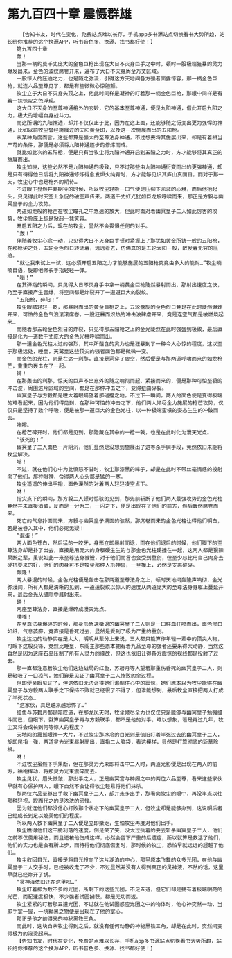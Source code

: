 # 第九百四十章 震慑群雄
        【告知书友，时代在变化，免费站点难以长存，手机app多书源站点切换看书大势所趋，站长给你推荐的这个换源APP，听书音色多、换源、找书都好使！】
       第九百四十章
       轰！
       当那一柄约莫千丈庞大的金色巨枪出现在大日不灭身巨手之中时，顿时一股极端狂暴的灵力爆发出来，金色的波纹席卷开来，遍布了大日不灭身周全万丈区域。
       一股惊人的压迫之力，也是随之弥漫，引得这方天地间各方强者面露惊容，那一柄金色巨枪，就连六品至尊见了，都是有些微微心惊胆颤。
       牧尘立于大日不灭身头顶之上，他此时同样是凝神的盯着那一柄金色巨枪，那眼中同样是有着一抹惊叹之色浮现。
       这大日不灭身的至尊神通格外的玄妙，它的基本至尊神通，便是九阳神通，借此开启九阳之力，极大的增幅自身战斗力。
       而这所谓的九阳神通，却并不仅仅止于此，因为在这上面，还能够随之衍变出更为强悍的神通，比如以前牧尘曾经施展过的天阳黄金印，以及这一次施展而出的五阳枪。
       从某种角度而言，这些都算是强大的至尊法身神通，不过想要将其施展出来，却是有着相当严苛的条件，那便是必须将九阳神通逐步的修炼而成。
       就比如此次的五阳枪，便是只有当牧尘将九阳神通开启到五阳之力时，方才能够将其真正的施展而出。
       牧尘知晓，这些必然不是九阳神通的极致，只不过那些由九阳神通衍变而出的更强神通，却是只有待得他日后将九阳神通修炼得愈发炉火纯青时，方才能够见识其庐山真面目，而对于那一天，牧尘心中也是格外的期待…
       不过眼下显然并非期待的时候，所以牧尘轻吸一口气便是压抑下澎湃的心境，而后他抬起头，只见得此时天空上急促的破空声传来，两道千丈虹光犹如巨龙般呼啸而来，那正是方毅与幽冥皇子的全力攻势。
       两道如龙般的枪芒在牧尘瞳孔之中急速的放大，但此时面对着幽冥皇子二人如此厉害的攻势，牧尘脸庞上却是掀起一抹笑容。
       开启五阳之力后，现在的牧尘，显然不会畏惧任何的对手。
       “轰！”
       伴随着牧尘心念一动，只见得大日不灭身巨手顿时紧握上了那犹如黄金所铸一般的五阳枪，在那枪尖之处，五轮金色烈日转动着，远远看去，仿佛真的是五轮太阳一般，散发着无穷的压迫。
       “就让我来试上一试，这必须开启五阳之力才能够施展的五阳枪究竟由多大的能耐…”牧尘喃喃自语，旋即他修长手指轻轻一弹。
       “嗡！”
       在其弹指的瞬间，只见得大日不灭身手中拿一柄黄金巨枪陡然暴射而出，那射出速度之快，乃至于直接产生音爆，将空间都是炸裂开了一道道巨大的裂纹。
       “五阳枪，碎阳！”
       牧尘眼睛轻轻一眨，那暴射而出的黄金巨枪之上，五轮盘旋的金色烈日竟是在此时陡然爆炸开来，可怕的金色气浪滚滚席卷，一股狂暴而炽热的冲击波肆虐开来，竟是连空气都是被燃烧起来…
       而随着那五轮金色烈日的炸裂，只见得那五阳枪之上的金光陡然在此时强盛到极致，最后直接是化为一道数千丈庞大的金色光柱呼啸而出。
       那一道金色光柱太过的强烈，其中所蕴含的灵力也是狂暴到了一种令人心惊的程度，这以至于那极远处，睡皇，天鹫皇这些顶尖的强者面色都是微微一变。
       而金色的光柱，则是在这一刹那，直接是洞穿了虚空，然后便是与那两道呼啸而来的如龙枪芒，重重的轰击在了一起。
       锵！
       在那轰击的刹那，惊天的巨声不出意外的随之响彻而起，紧接而来的，便是那种可怕至极的冲击波，周围这片区域的空间，都是在那种冲击之下，变得扭曲碎裂。
       幽冥皇子与方毅都是瞪大着眼睛望着那碰撞之地，不过下一瞬间，两人的面色便是变得极端的难看起来，因为他们得见到，在那种可怕的冲击之下，他们两人倾尽全力施展的枪芒攻势，仅仅只是坚持了数个呼吸，便是被那一道巨大的金色光柱，以一种极端蛮横的姿态生生的冲破而去。
       咔嚓。
       在枪芒碎开时，他们都是见到，那隐藏在其中的一枪一戟，也是在此时化为漫天光点。
       “该死的！”
       幽冥皇子二人面色一片阴沉，他们显然是没想到施展出了这等杀手锏手段，竟然依旧未能将牧尘解决。
       嗡！
       不过，就在他们心中为此愤怒不甘时，牧尘那漆黑的眸子，却是在此时不带丝毫情感的投射向了他们，那种眼神，令得两人心头都是猛的一寒。
       牧尘遥遥的伸出手指，面色漠然的对着两人轻轻凌空点下。
       咻！
       指尖点下的瞬间，那方毅二人顿时惊骇的见到，那先前斩断了他们两人最强攻势的金色光柱竟然并未直接消散，反而是一分为二，一闪之下，便是出现在了他们的前方，然后轰然席卷而来。
       死亡的气息扑面而来，方毅与幽冥皇子满面的骇然，那席卷而来的金色光柱让得他们明白，若是被卷入其中，他们必死无疑！
       “混蛋！”
       两人面色苍白，然后猛的一咬牙，身形立即暴射而退，而在他们退后的时候，他们脚下的至尊法身却是扑了出去，直接是用庞大的身躯硬生生的与那金色光柱硬撞在一起，这两人都是狠辣果断之辈，虽说如此一来至尊法身被毁，对于他们而言也会受到重创，但至少总比用自己肉身去硬抗要来的好，他们的肉身可不是牧尘那种人形神兽，一旦撞上，必然是支离破碎。
       轰隆！
       两人暴退的时候，金色光柱便是轰击在那两道至尊法身之上，顿时天地间轰隆声响彻，金光弥漫间，所有人都是清晰的见到，一道道裂纹以惊人的速度从两道庞大的至尊法身身躯上蔓延开来，最后金光从缝隙中溅射出来。
       砰！
       两座至尊法身，直接是爆碎成漫天光点。
       噗嗤！
       在至尊法身爆碎的时候，那身形急速撤退的幽冥皇子二人则是一口鲜血狂喷而出，面色惨白如纸，气息萎靡，竟直接是昏死过去，显然是受到了极为严重的重创。
       牧尘这边的动静实在是太大，明明从辈分上来说，三人都只能算作年轻一辈中的顶尖人物，可眼下这般交锋，竟然比睡皇，东阁主那些原本拥有着九品至尊的强者还要来得大动静，当然这自然是因为这座石岛压制了所有人灵力的缘故，但这也依旧让得各方震惊的视线都是投射了过去。
       那一直都注意着牧尘他们这边战局的红鱼，苏碧月等人望着那重伤昏死的幽冥皇子二人，则是轻吸了一口凉气，她们算是见证了幽冥皇子二人惨败的全过程…
       但即便亲眼见证了，但这依旧无法让得她们遏制住心中的震惊，她们原本以为牧尘能够在幽冥皇子与方毅两人联手之下保持不败就已经很了不得了，但谁能想到，最后牧尘直接把两人打成了半死状态…
       “这家伙，真是越来越恐怖了…”
       红鱼与苏碧月都是暗叹道，在那龙凤天时，牧尘倾尽全力也仅仅只是能够与幽冥皇子勉强缠斗而已，但眼下，就算幽冥皇子再与方毅联手，都不是他的对手，难以想象，若是再过几年，牧尘又将会成长到何等惊人的程度？
       天地间的震撼眼神一大片，不过牧尘那冰冷的目光则是依旧盯着半死过去的幽冥皇子二人，旋即屈指一弹，两道灵力光束暴射而出，直指二人脑袋，看这模样，显然是打算彻底的斩草除根。
       咻！
       不过牧尘虽然下手果断，但在那灵力光束即将击中二人时，两道光影便是出现在两人的前方，袖袍挥动，将那灵力光束震碎而去。
       牧尘见状，眉头微皱，那出手之人，正是幽冥宫与神阁之中的两位六品至尊，看来这些家伙早就有心保护两人，眼下自然不会让得牧尘轻易将他们抹杀。
       那两位六品至尊出手救下幽冥皇子二人，却并未多出手，那看向牧尘的眼中，再没半点以往那种轻视，取而代之的是浓浓的忌惮。
       因为就连他们都没信心打败那个状态下的幽冥皇子二人，但牧尘却是能够办到，这说明后者已经成长到足以媲美他们的程度。
       所以两人救下幽冥皇子二人便是立即撤走，生怕牧尘再度对他们出手。
       牧尘瞧得他们这干脆利落的速度，倒是笑了笑，没太过执着的要去斩杀幽冥皇子二人，他们之前不仅使用秘法，而且还被他伤成这样，必然会留下严重的后遗症，所以就算是救活了他们，他们的实力也是会有所止步，而待得他们彻底恢复时，那时候的牧尘，恐怕早就远远的超越了他们…
       牧尘收回目光，直接是将目光投向了这片湖泊的中心，那里原本飞舞的众多光团，在他与幽冥皇子二人交手时，已经被收走了不少，不过显然并没有人得到真正的灵神液，不然的话，这里早就已经炸开了锅。
       “灵神液依旧还在这里吗…”
       牧尘盯着那为数不多的光团，所剩下的这些光团，不足五道，但它们却是拥有着极端明亮的光芒，而起速度极快，不少强者试图捕获，都是无功而返。
       牧尘紧紧的盯着那五道光团，不过就在他试图感应光团之中的物体时，他心神突然一动，当即手掌一握，一块黝黑之物便是出现在了他的掌心。
       那正是他之前得来的神秘黑铁三角。
       而此时，这块自从牧尘得到之后，就没有任何动静的神秘黑铁三角，却是在此时，突然间变得极为的滚烫起来…
       【告知书友，时代在变化，免费站点难以长存，手机app多书源站点切换看书大势所趋，站长给你推荐的这个换源APP，听书音色多、换源、找书都好使！】